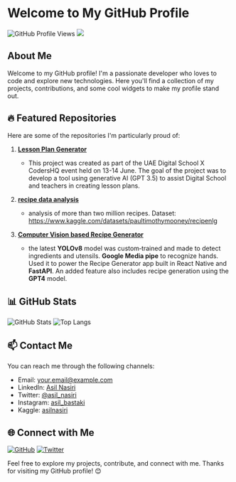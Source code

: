 # Welcome to My GitHub Profile

![GitHub Profile Views](https://komarev.com/ghpvc/?username=asiln&color=blueviolet)
<a href="https://www.linkedin.com/in/asiln/" style="border-radius: 8px"><img src="https://img.shields.io/badge/LinkedIn-0077B5?style=for-the-badge&logo=linkedin&logoColor=white"></a>
## About Me

Welcome to my GitHub profile! I'm a passionate developer who loves to code and explore new technologies. Here you'll find a collection of my projects, contributions, and some cool widgets to make my profile stand out.

## 🔥 Featured Repositories

Here are some of the repositories I'm particularly proud of:

1. [**Lesson Plan Generator**](https://github.com/asiln/Lesson-Plan-Generator)
   - This project was created as part of the UAE Digital School X CodersHQ event held on 13-14 June. The goal of the project was to develop a tool using generative AI (GPT 3.5) to assist Digital School and  teachers in creating lesson plans.

2. [**recipe data analysis**](https://github.com/asiln/recipe-data-analysis)
   - analysis of more than two million recipes. Dataset: https://www.kaggle.com/datasets/paultimothymooney/recipenlg

3. [**Computer Vision based Recipe Generator**](https://github.com/R-e-v-a-n-t-h/ChefOMatic)
   - the latest **YOLOv8** model was custom‑trained and made to detect ingredients and utensils. **Google Media pipe** to recognize hands. Used it
to power the Recipe Generator app built in React Native and **FastAPI**. An added feature also includes recipe generation using the **GPT4** model.

## 📊 GitHub Stats

![GitHub Stats](https://github-readme-stats.vercel.app/api?username=asiln&show_icons=true&theme=radical)
![Top Langs](https://github-readme-stats.vercel.app/api/top-langs/?username=asiln&layout=compact&theme=radical)

## 📫 Contact Me

You can reach me through the following channels:

- Email: [your.email@example.com](mailto:asilnasiri@outlook.com)
- LinkedIn: [Asil Nasiri](https://www.linkedin.com/in/asiln/)
- Twitter: [@asil_nasiri](https://twitter.com/asil_nasiri)
- Instagram: [asil_bastaki](https://www.instagram.com/asil_bastaki/)
- Kaggle: [asilnasiri](https://www.kaggle.com/asilnasiri)
## 🌐 Connect with Me

[![GitHub](https://img.shields.io/github/followers/asiln?label=Follow&style=social)](https://github.com/asiln)
[![Twitter](https://img.shields.io/twitter/follow/asil_nasiri?style=social)](https://twitter.com/asil_nasiri)

Feel free to explore my projects, contribute, and connect with me. Thanks for visiting my GitHub profile! 😊

<!--
**asiln/asiln** is a ✨ _special_ ✨ repository because its `README.md` (this file) appears on your GitHub profile.

Here are some ideas to get you started:

- 🔭 I’m currently working on ...
- 🌱 I’m currently learning ...
- 👯 I’m looking to collaborate on ...
- 🤔 I’m looking for help with ...
- 💬 Ask me about ...
- 📫 How to reach me: ...
- 😄 Pronouns: ...
- ⚡ Fun fact: ...
-->


